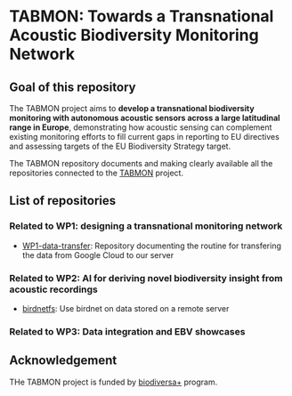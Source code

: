 # TABMON: Towards a Transnational Acoustic Biodiversity Monitoring Network

## Goal of this repository

The TABMON project aims to **develop a transnational biodiversity monitoring with autonomous acoustic sensors across a large latitudinal range in Europe**, demonstrating how acoustic sensing can complement existing monitoring efforts to fill current gaps in reporting to EU directives and assessing targets of the EU Biodiversity Strategy target.

The TABMON repository documents and making clearly available all the repositories connected to the [TABMON](https://www.nina.no/english/TABMON) project.

## List of repositories

### Related to WP1: designing a transnational monitoring network

- [WP1-data-transfer](https://github.com/NINAnor/WP1-data-transfer/tree/main?tab=readme-ov-file): Repository documenting the routine for transfering the data from Google Cloud to our server

### Related to WP2: AI for deriving novel biodiversity insight from acoustic recordings

- [birdnetfs](https://github.com/NINAnor/birdnetfs): Use birdnet on data stored on a remote server

### Related to WP3: Data integration and EBV showcases

## Acknowledgement

THe TABMON project is funded by [biodiversa+](https://www.biodiversa.eu/about-us/) program.
